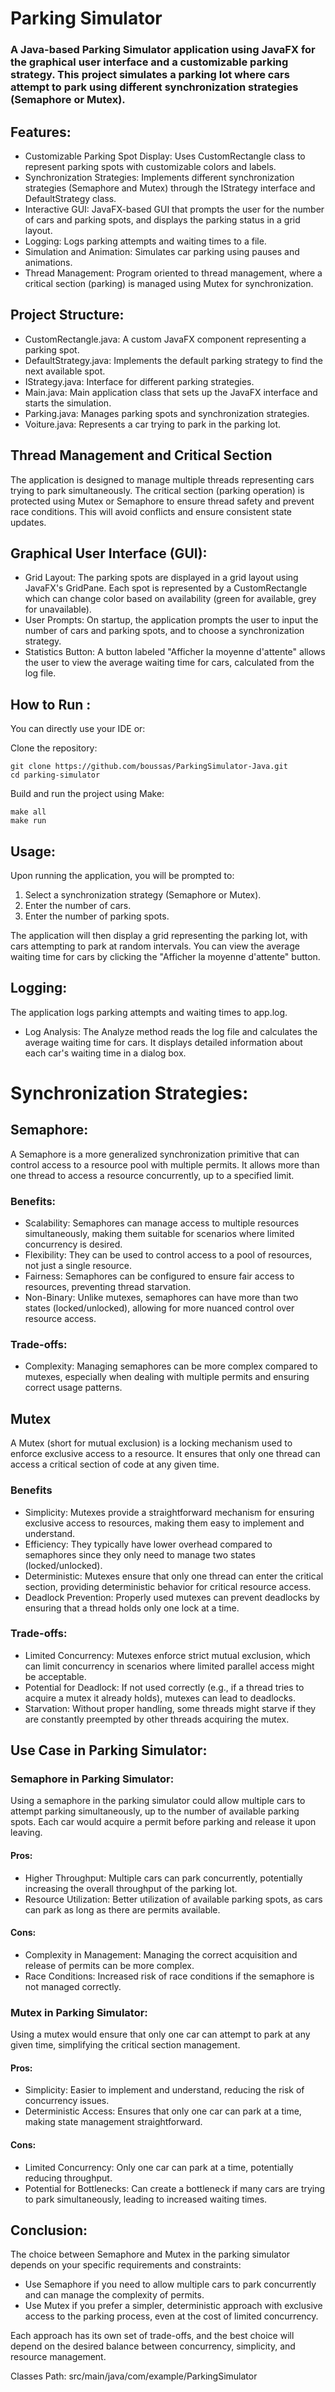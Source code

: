 # Parking Simulator

### A Java-based Parking Simulator application using JavaFX for the graphical user interface and a customizable parking strategy. This project simulates a parking lot where cars attempt to park using different synchronization strategies (Semaphore or Mutex).

## Features:

* Customizable Parking Spot Display: Uses CustomRectangle class to represent parking spots with customizable colors and labels.
* Synchronization Strategies: Implements different synchronization strategies (Semaphore and Mutex) through the IStrategy interface and DefaultStrategy class.
* Interactive GUI: JavaFX-based GUI that prompts the user for the number of cars and parking spots, and displays the parking status in a grid layout.
* Logging: Logs parking attempts and waiting times to a file.
* Simulation and Animation: Simulates car parking using pauses and animations.
* Thread Management: Program oriented to thread management, where a critical section (parking) is managed using Mutex for synchronization.

## Project Structure:

* CustomRectangle.java: A custom JavaFX component representing a parking spot.
* DefaultStrategy.java: Implements the default parking strategy to find the next available spot.
* IStrategy.java: Interface for different parking strategies.
* Main.java: Main application class that sets up the JavaFX interface and starts the simulation.
* Parking.java: Manages parking spots and synchronization strategies.
* Voiture.java: Represents a car trying to park in the parking lot.


## Thread Management and Critical Section
The application is designed to manage multiple threads representing cars trying to park simultaneously. The critical section (parking operation) is protected using Mutex or Semaphore to ensure thread safety and prevent race conditions. This will avoid conflicts and ensure consistent state updates.

## Graphical User Interface (GUI):
* Grid Layout: The parking spots are displayed in a grid layout using JavaFX's GridPane. Each spot is represented by a CustomRectangle which can change color based on availability (green for available, grey for unavailable).
* User Prompts: On startup, the application prompts the user to input the number of cars and parking spots, and to choose a synchronization strategy.
* Statistics Button: A button labeled "Afficher la moyenne d'attente" allows the user to view the average waiting time for cars, calculated from the log file.

## How to Run :
You can directly use your IDE or:

Clone the repository:
```
git clone https://github.com/boussas/ParkingSimulator-Java.git
cd parking-simulator
```
Build and run the project using Make: 
```
make all
make run
```

## Usage:
Upon running the application, you will be prompted to:

  1. Select a synchronization strategy (Semaphore or Mutex).
  2. Enter the number of cars.
  3. Enter the number of parking spots.

The application will then display a grid representing the parking lot, with cars attempting to park at random intervals.
You can view the average waiting time for cars by clicking the "Afficher la moyenne d'attente" button.

## Logging:
The application logs parking attempts and waiting times to app.log.
* Log Analysis:
The Analyze method reads the log file and calculates the average waiting time for cars. It displays detailed information about each car's waiting time in a dialog box.

# Synchronization Strategies:

## Semaphore:

A Semaphore is a more generalized synchronization primitive that can control access to a resource pool with multiple permits. It allows more than one thread to access a resource concurrently, up to a specified limit.
### Benefits:
  * Scalability: Semaphores can manage access to multiple resources simultaneously, making them suitable for scenarios where limited concurrency is desired.
  * Flexibility: They can be used to control access to a pool of resources, not just a single resource.
  * Fairness: Semaphores can be configured to ensure fair access to resources, preventing thread starvation.
  * Non-Binary: Unlike mutexes, semaphores can have more than two states (locked/unlocked), allowing for more nuanced control over resource access.

### Trade-offs:

  * Complexity: Managing semaphores can be more complex compared to mutexes, especially when dealing with multiple permits and ensuring correct usage patterns.

## Mutex

A Mutex (short for mutual exclusion) is a locking mechanism used to enforce exclusive access to a resource. It ensures that only one thread can access a critical section of code at any given time.
### Benefits

  * Simplicity: Mutexes provide a straightforward mechanism for ensuring exclusive access to resources, making them easy to implement and understand.
  * Efficiency: They typically have lower overhead compared to semaphores since they only need to manage two states (locked/unlocked).
  * Deterministic: Mutexes ensure that only one thread can enter the critical section, providing deterministic behavior for critical resource access.
  * Deadlock Prevention: Properly used mutexes can prevent deadlocks by ensuring that a thread holds only one lock at a time.

### Trade-offs:

  * Limited Concurrency: Mutexes enforce strict mutual exclusion, which can limit concurrency in scenarios where limited parallel access might be acceptable.
  * Potential for Deadlock: If not used correctly (e.g., if a thread tries to acquire a mutex it already holds), mutexes can lead to deadlocks.
  * Starvation: Without proper handling, some threads might starve if they are constantly preempted by other threads acquiring the mutex.

## Use Case in Parking Simulator:

### Semaphore in Parking Simulator:

Using a semaphore in the parking simulator could allow multiple cars to attempt parking simultaneously, up to the number of available parking spots. Each car would acquire a permit before parking and release it upon leaving.

#### Pros:

  * Higher Throughput: Multiple cars can park concurrently, potentially increasing the overall throughput of the parking lot.
  * Resource Utilization: Better utilization of available parking spots, as cars can park as long as there are permits available.

#### Cons:

   * Complexity in Management: Managing the correct acquisition and release of permits can be more complex.
   * Race Conditions: Increased risk of race conditions if the semaphore is not managed correctly.

### Mutex in Parking Simulator:

Using a mutex would ensure that only one car can attempt to park at any given time, simplifying the critical section management.
#### Pros:

   * Simplicity: Easier to implement and understand, reducing the risk of concurrency issues.
   * Deterministic Access: Ensures that only one car can park at a time, making state management straightforward.

#### Cons:

   * Limited Concurrency: Only one car can park at a time, potentially reducing throughput.
   * Potential for Bottlenecks: Can create a bottleneck if many cars are trying to park simultaneously, leading to increased waiting times.

## Conclusion:

The choice between Semaphore and Mutex in the parking simulator depends on your specific requirements and constraints:

  * Use Semaphore if you need to allow multiple cars to park concurrently and can manage the complexity of permits.
  * Use Mutex if you prefer a simpler, deterministic approach with exclusive access to the parking process, even at the cost of limited concurrency.

Each approach has its own set of trade-offs, and the best choice will depend on the desired balance between concurrency, simplicity, and resource management.

Classes Path: src/main/java/com/example/ParkingSimulator

